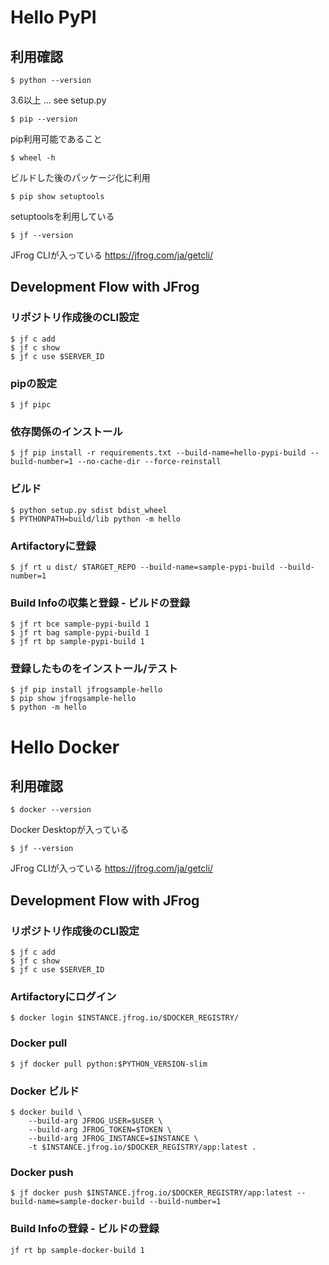 # Hello PyPI

## 利用確認

```
$ python --version
```
3.6以上 ... see setup.py

```
$ pip --version
```
pip利用可能であること

```
$ wheel -h
```
ビルドした後のパッケージ化に利用

```
$ pip show setuptools
```
setuptoolsを利用している

```
$ jf --version
```
JFrog CLIが入っている https://jfrog.com/ja/getcli/


## Development Flow with JFrog

### リポジトリ作成後のCLI設定
```
$ jf c add
$ jf c show
$ jf c use $SERVER_ID
```

### pipの設定
```
$ jf pipc
```

### 依存関係のインストール
```
$ jf pip install -r requirements.txt --build-name=hello-pypi-build --build-number=1 --no-cache-dir --force-reinstall
```

### ビルド
```
$ python setup.py sdist bdist_wheel
$ PYTHONPATH=build/lib python -m hello
```

### Artifactoryに登録
```
$ jf rt u dist/ $TARGET_REPO --build-name=sample-pypi-build --build-number=1
```

### Build Infoの収集と登録 - ビルドの登録
```
$ jf rt bce sample-pypi-build 1
$ jf rt bag sample-pypi-build 1
$ jf rt bp sample-pypi-build 1
```

### 登録したものをインストール/テスト
```
$ jf pip install jfrogsample-hello
$ pip show jfrogsample-hello
$ python -m hello
```


# Hello Docker

## 利用確認

```
$ docker --version
```
Docker Desktopが入っている

```
$ jf --version
```
JFrog CLIが入っている https://jfrog.com/ja/getcli/

## Development Flow with JFrog

### リポジトリ作成後のCLI設定
```
$ jf c add
$ jf c show
$ jf c use $SERVER_ID
```

### Artifactoryにログイン
```
$ docker login $INSTANCE.jfrog.io/$DOCKER_REGISTRY/
```

### Docker pull
```
$ jf docker pull python:$PYTHON_VERSION-slim
```

### Docker ビルド
```
$ docker build \
    --build-arg JFROG_USER=$USER \
    --build-arg JFROG_TOKEN=$TOKEN \
    --build-arg JFROG_INSTANCE=$INSTANCE \
    -t $INSTANCE.jfrog.io/$DOCKER_REGISTRY/app:latest .
```

### Docker push
```
$ jf docker push $INSTANCE.jfrog.io/$DOCKER_REGISTRY/app:latest --build-name=sample-docker-build --build-number=1

```

### Build Infoの登録 - ビルドの登録
```
jf rt bp sample-docker-build 1
```
